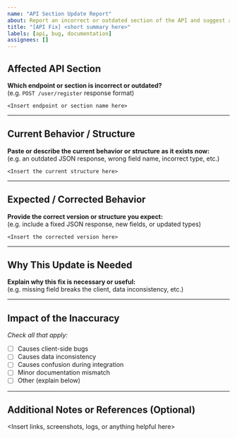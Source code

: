 ```yaml
---
name: "API Section Update Report"
about: Report an incorrect or outdated section of the API and suggest a fix
title: "[API Fix] <short summary here>"
labels: [api, bug, documentation]
assignees: []
---
```


## Affected API Section

**Which endpoint or section is incorrect or outdated?**  
(e.g. `POST /user/register` response format)

```
<Insert endpoint or section name here>
```

---

## Current Behavior / Structure

**Paste or describe the current behavior or structure as it exists now:**  
(e.g. an outdated JSON response, wrong field name, incorrect type, etc.)

```
<Insert the current structure here>
```

---

## Expected / Corrected Behavior

**Provide the correct version or structure you expect:**  
(e.g. include a fixed JSON response, new fields, or updated types)

```
<Insert the corrected version here>
```

---

## Why This Update is Needed

**Explain why this fix is necessary or useful:**  
(e.g. missing field breaks the client, data inconsistency, etc.)

<Insert reasoning here>

---

## Impact of the Inaccuracy

_Check all that apply:_

- [ ] Causes client-side bugs
- [ ] Causes data inconsistency
- [ ] Causes confusion during integration
- [ ] Minor documentation mismatch
- [ ] Other (explain below)

---

## Additional Notes or References (Optional)

<Insert links, screenshots, logs, or anything helpful here>
